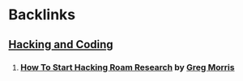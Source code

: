 
# Backlinks
## [Hacking and Coding](<Hacking and Coding.md>)
1. ### [How To Start Hacking Roam Research](https://gr36.com/how-to-start-hacking-roam-research/) by [Greg Morris](<Greg Morris.md>)


